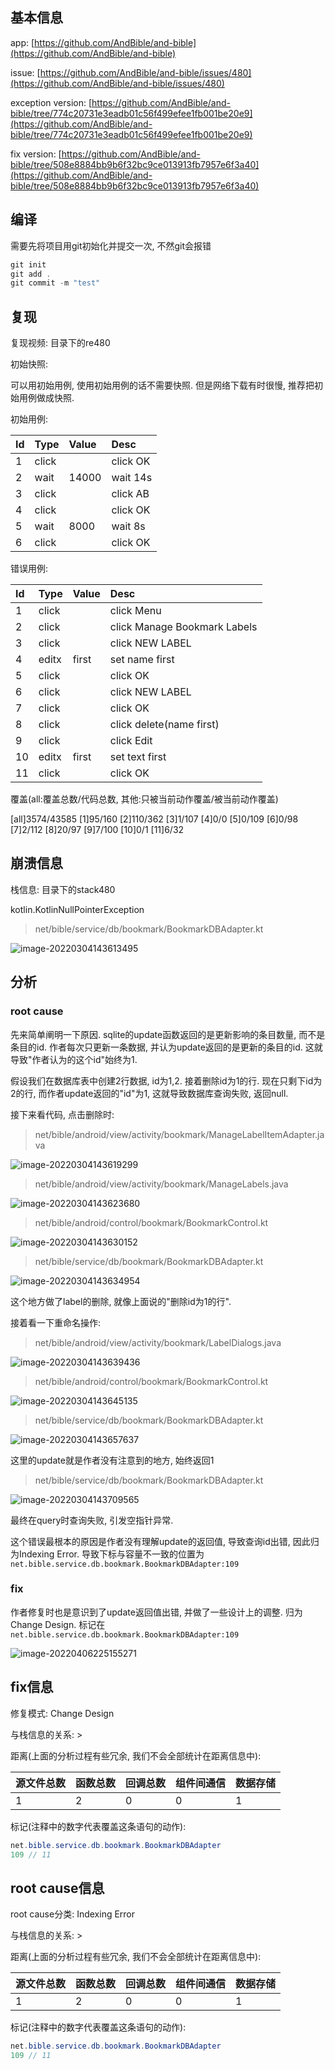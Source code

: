 ## 基本信息

app: [https://github.com/AndBible/and-bible](https://github.com/AndBible/and-bible)

issue: [https://github.com/AndBible/and-bible/issues/480](https://github.com/AndBible/and-bible/issues/480)

exception version: [https://github.com/AndBible/and-bible/tree/774c20731e3eadb01c56f499efee1fb001be20e9](https://github.com/AndBible/and-bible/tree/774c20731e3eadb01c56f499efee1fb001be20e9)

fix version: [https://github.com/AndBible/and-bible/tree/508e8884bb9b6f32bc9ce013913fb7957e6f3a40](https://github.com/AndBible/and-bible/tree/508e8884bb9b6f32bc9ce013913fb7957e6f3a40)

## 编译

需要先将项目用git初始化并提交一次, 不然git会报错

```dart
git init
git add .
git commit -m "test"
```
## 复现

复现视频: 目录下的re480

初始快照:

可以用初始用例, 使用初始用例的话不需要快照. 但是网络下载有时很慢, 推荐把初始用例做成快照.

初始用例:

|Id|Type|Value|Desc|
|:----|:----|:----|:----|
|1|click|    |click OK|
|2|wait|14000|wait 14s|
|3|click|    |click AB|
|4|click|    |click OK|
|5|wait|8000|wait 8s|
|6|click|    |click OK|

错误用例:

|Id|Type|Value|Desc|
|:----|:----|:----|:----|
|1|click|    |click Menu|
|2|click|    |click Manage Bookmark Labels|
|3|click|    |click NEW LABEL|
|4|editx|first|set name first|
|5|click|    |click OK|
|6|click|    |click NEW LABEL|
|7|click|    |click OK|
|8|click|    |click delete(name first)|
|9|click|    |click Edit|
|10|editx|first|set text first|
|11|click|    |click OK|

覆盖(all:覆盖总数/代码总数, 其他:只被当前动作覆盖/被当前动作覆盖)

[all]3574/43585 [1]95/160 [2]110/362 [3]1/107 [4]0/0 [5]0/109 [6]0/98 [7]2/112 [8]20/97 [9]7/100 [10]0/1 [11]6/32

## 崩溃信息

栈信息: 目录下的stack480

kotlin.KotlinNullPointerException

> net/bible/service/db/bookmark/BookmarkDBAdapter.kt

![image-20220304143613495](README.assets/image-20220304143613495.png)

## 分析

### root cause

先来简单阐明一下原因. sqlite的update函数返回的是更新影响的条目数量, 而不是条目的id. 作者每次只更新一条数据, 并认为update返回的是更新的条目的id. 这就导致"作者认为的这个id"始终为1.

假设我们在数据库表中创建2行数据, id为1,2. 接着删除id为1的行. 现在只剩下id为2的行, 而作者update返回的"id"为1, 这就导致数据库查询失败, 返回null.

接下来看代码, 点击删除时:

> net/bible/android/view/activity/bookmark/ManageLabelItemAdapter.java

![image-20220304143619299](README.assets/image-20220304143619299.png)

> net/bible/android/view/activity/bookmark/ManageLabels.java

![image-20220304143623680](README.assets/image-20220304143623680.png)

> net/bible/android/control/bookmark/BookmarkControl.kt

![image-20220304143630152](README.assets/image-20220304143630152.png)

> net/bible/service/db/bookmark/BookmarkDBAdapter.kt

![image-20220304143634954](README.assets/image-20220304143634954.png)

这个地方做了label的删除, 就像上面说的"删除id为1的行".

接着看一下重命名操作:

> net/bible/android/view/activity/bookmark/LabelDialogs.java

![image-20220304143639436](README.assets/image-20220304143639436.png)

> net/bible/android/control/bookmark/BookmarkControl.kt

![image-20220304143645135](README.assets/image-20220304143645135.png)

> net/bible/service/db/bookmark/BookmarkDBAdapter.kt

![image-20220304143657637](README.assets/image-20220304143657637.png)

这里的update就是作者没有注意到的地方, 始终返回1

> net/bible/service/db/bookmark/BookmarkDBAdapter.kt

![image-20220304143709565](README.assets/image-20220304143709565.png)

最终在query时查询失败, 引发空指针异常.

这个错误最根本的原因是作者没有理解update的返回值, 导致查询id出错, 因此归为Indexing Error. 导致下标与容量不一致的位置为`net.bible.service.db.bookmark.BookmarkDBAdapter:109`

### fix

作者修复时也是意识到了update返回值出错, 并做了一些设计上的调整. 归为Change Design. 标记在`net.bible.service.db.bookmark.BookmarkDBAdapter:109`

![image-20220406225155271](README.assets/image-20220406225155271.png)

## fix信息

修复模式: Change Design

与栈信息的关系: >

距离(上面的分析过程有些冗余, 我们不会全部统计在距离信息中):

|源文件总数|函数总数|回调总数|组件间通信|数据存储|
|:----|:----|:----|:----|:----|
|1|2|0|0|1|

标记(注释中的数字代表覆盖这条语句的动作):

```java
net.bible.service.db.bookmark.BookmarkDBAdapter
109 // 11
```
## root cause信息

root cause分类: Indexing Error

与栈信息的关系: >

距离(上面的分析过程有些冗余, 我们不会全部统计在距离信息中):

|源文件总数|函数总数|回调总数|组件间通信|数据存储|
|:----|:----|:----|:----|:----|
|1|2|0|0|1|

标记(注释中的数字代表覆盖这条语句的动作):

```java
net.bible.service.db.bookmark.BookmarkDBAdapter
109 // 11
```
